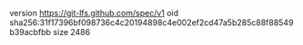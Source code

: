 version https://git-lfs.github.com/spec/v1
oid sha256:31f17396bf098736c4c20194898c4e002ef2cd47a5b285c88f88549b39acbfbb
size 2486
